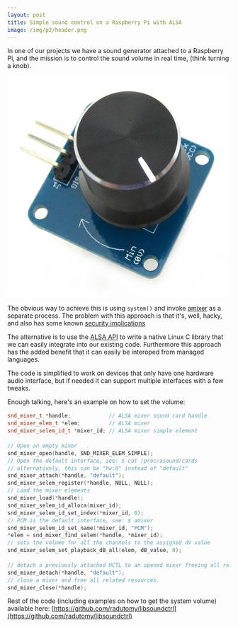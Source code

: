 ```yaml
---	
layout: post	
title: Simple sound control on a Raspberry Pi with ALSA
image: /img/p2/header.png
---	
```


In one of our projects we have a sound generator attached to a Raspberry Pi, and the mission is to control the sound volume in real time, (think turning a knob).

![alt text][1]

The obvious way to achieve this is using `system()` and invoke [amixer](http://tldp.org/HOWTO/Alsa-sound-6.html) as a separate process. The problem with this approach is that it's, well, hacky, and also has some known [security implications](https://wiki.sei.cmu.edu/confluence/pages/viewpage.action?pageId=87152177)

The alternative is to use the [ALSA API](https://www.alsa-project.org/alsa-doc/alsa-lib/) to write a native Linux C library that we can easily integrate into our existing code. Furthermore this approach has the added benefit that it can easily be interoped from managed languages.

The code is simplified to work on devices that only have one hardware audio interface, but if needed it can support multiple interfaces with a few tweaks.

Enough talking, here's an example on how to set the volume:

```cpp
snd_mixer_t *handle;            // ALSA mixer sound card handle
snd_mixer_elem_t *elem;         // ALSA mixer
snd_mixer_selem_id_t *mixer_id; // ALSA mixer simple element

// Open an empty mixer
snd_mixer_open(handle, SND_MIXER_ELEM_SIMPLE);
// Open the default interface, see: $ cat /proc/asound/cards
// alternatively, this can be "hw:0" instead of "default"
snd_mixer_attach(*handle, "default");
snd_mixer_selem_register(*handle, NULL, NULL);
// Load the mixer elements
snd_mixer_load(*handle);
snd_mixer_selem_id_alloca(mixer_id);
snd_mixer_selem_id_set_index(*mixer_id, 0);
// PCM is the default interface, see: $ amixer
snd_mixer_selem_id_set_name(*mixer_id, "PCM");
*elem = snd_mixer_find_selem(*handle, *mixer_id);
// sets the volume for all the channels to the assigned dV value
snd_mixer_selem_set_playback_dB_all(elem, dB_value, 0);

// detach a previously attached HCTL to an opened mixer freeing all related resources.
snd_mixer_detach(*handle, "default");
// close a mixer and free all related resources.
snd_mixer_close(*handle);

```

Rest of the code (including examples on how to get the system volume) available here:
[https://github.com/radutomy/libsoundctrl](https://github.com/radutomy/libsoundctrl)

[1]: https://raw.githubusercontent.com/radutomy/radutomy.github.io/master/img/p2/img1.JPG